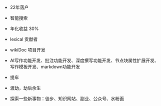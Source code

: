 - 22年落户
- 智能搜索
- 年化收益 30%
- lexical 贡献者
- wikiDoc 项目开发
- AI写作功能开发、批注功能开发、深度撰写功能开发、节点块属性扩展开发、写作模板开发、markdown功能开发

- 提车

- 渡劫，劫后余生

- 探索一些新事物：徒步、知识网站、副业、公众号、水粉画
